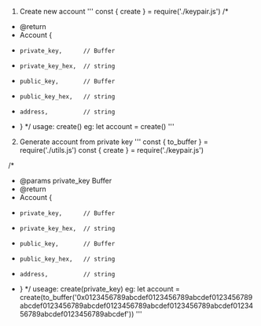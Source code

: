 1. Create new account
'''
const { create } = require('./keypair.js')
/*
 * @return 
 * Account {
 *     private_key,      // Buffer
 *     private_key_hex,  // string
 *     public_key,       // Buffer
 *     public_key_hex,   // string
 *     address,          // string
 * }
 */
usage: create()
eg:    let account = create()
'''
2. Generate account from private key
'''
const { to_buffer } = require('./utils.js')
const { create } = require('./keypair.js')

/*
 * @params private_key Buffer
 * @return 
 * Account {
 *     private_key,      // Buffer
 *     private_key_hex,  // string
 *     public_key,       // Buffer
 *     public_key_hex,   // string
 *     address,          // string
 * }
 */
useage: create(private_key) 
eg:     let account = create(to_buffer('0x0123456789abcdef0123456789abcdef0123456789abcdef0123456789abcdef0123456789abcdef0123456789abcdef0123456789abcdef0123456789abcdef'))
'''
